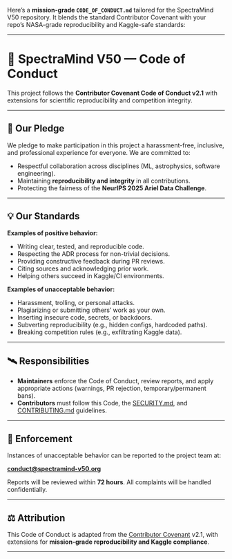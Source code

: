 Here’s a **mission-grade `CODE_OF_CONDUCT.md`** tailored for the SpectraMind V50 repository. It blends the standard Contributor Covenant with your repo’s NASA-grade reproducibility and Kaggle-safe standards:

---

# 🌌 SpectraMind V50 — Code of Conduct

This project follows the **Contributor Covenant Code of Conduct v2.1** with extensions for scientific reproducibility and competition integrity.

---

## 🤝 Our Pledge

We pledge to make participation in this project a harassment-free, inclusive, and professional experience for everyone.
We are committed to:

* Respectful collaboration across disciplines (ML, astrophysics, software engineering).
* Maintaining **reproducibility and integrity** in all contributions.
* Protecting the fairness of the **NeurIPS 2025 Ariel Data Challenge**.

---

## 💡 Our Standards

**Examples of positive behavior:**

* Writing clear, tested, and reproducible code.
* Respecting the ADR process for non-trivial decisions.
* Providing constructive feedback during PR reviews.
* Citing sources and acknowledging prior work.
* Helping others succeed in Kaggle/CI environments.

**Examples of unacceptable behavior:**

* Harassment, trolling, or personal attacks.
* Plagiarizing or submitting others’ work as your own.
* Inserting insecure code, secrets, or backdoors.
* Subverting reproducibility (e.g., hidden configs, hardcoded paths).
* Breaking competition rules (e.g., exfiltrating Kaggle data).

---

## 🛰️ Responsibilities

* **Maintainers** enforce the Code of Conduct, review reports, and apply appropriate actions (warnings, PR rejection, temporary/permanent bans).
* **Contributors** must follow this Code, the [SECURITY.md](./SECURITY.md), and [CONTRIBUTING.md](./CONTRIBUTING.md) guidelines.

---

## 📢 Enforcement

Instances of unacceptable behavior can be reported to the project team at:

**[conduct@spectramind-v50.org](mailto:conduct@spectramind-v50.org)**

Reports will be reviewed within **72 hours**. All complaints will be handled confidentially.

---

## ⚖️ Attribution

This Code of Conduct is adapted from the [Contributor Covenant](https://www.contributor-covenant.org/) v2.1, with extensions for **mission-grade reproducibility and Kaggle compliance**.

---
